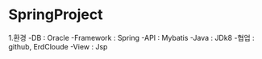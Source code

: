 # SpringProject

1.환경
-DB : Oracle
-Framework : Spring
-API : Mybatis
-Java : JDk8
-협업 : github, ErdCloude 
-View : Jsp
